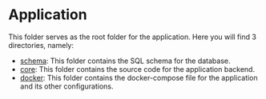 # Application

This folder serves as the root folder for the application. Here you will find 3 directories, namely:
- [schema](./schema/README.md): This folder contains the SQL schema for the database.
- [core](./core/README.md): This folder contains the source code for the application backend.
- [docker](./docker/README.md): This folder contains the docker-compose file for the application and its other configurations.
